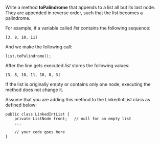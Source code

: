 Write a method **toPalindrome** that appends to a list all but its last node. They are appended in reverse order, such that the list becomes a palindrome.

For example, if a variable called _list_ contains the following sequence:

`[3, 8, 10, 11]`

And we make the following call:

`list.toPalindrome();`

After the line gets executed _list_ stores the following values:

`[3, 8, 10, 11, 10, 8, 3]`

If the list is originally empty or contains only one node, executing the method does not change it.

Assume that you are adding this method to the LinkedIntList class as defined below:

```
public class LinkedIntList {
    private ListNode front;   // null for an empty list
    ...
    
    // your code goes here
}
```